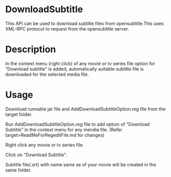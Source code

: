 # DownloadSubtitle
This API can be used to download subtitle files from opensubtitle.This uses XML-RPC protocol to request from the opensubtitle server.


# Description
In the context menu (right click) of any movie or tv series file option for “Download subtitle” is added, automatically suitable subtitle file is downloaded for the selected media file.


# Usage
Download runnable jar file and AddDownloadSubtitleOption.reg file from the target folder.

Run AddDownloadSubtitleOption.reg file to add option of "Download Subtitle" in the context menu for any mendia file. (Refer target>ReadMeForRegeditFile.md for changes)

Right click any movie or tv series file.

Click on "Download Subtitle".

Subtitle file(.srt) with name same as of your movie will be created in the same folder.


